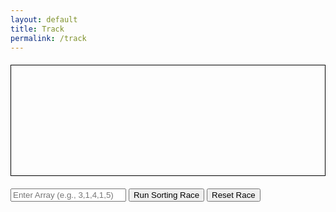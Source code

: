```yaml
---
layout: default
title: Track
permalink: /track
---
```


<head>
    <meta charset="UTF-8">
    <meta name="viewport" content="width=device-width, initial-scale=1.0">
    <style>
        canvas {
            border: 1px solid #000;
            display: block;
            margin: 20px auto;
        }
        #results {
            margin-top: 20px;
        }
        .runner {
            position: absolute;
            height: 50px; /* Adjust height as needed */
            width: 50px; /* Adjust width as needed */
        }
    </style>
    <title>Sorting Algorithm Race Simulation</title>
</head>
<body>

<canvas id="raceCanvas" width="800" height="280"></canvas>
<input type="text" id="arrayInput" placeholder="Enter Array (e.g., 3,1,4,1,5)">
<button onclick="runSortingRace()">Run Sorting Race</button>
<button onclick="resetRace()">Reset Race</button>

<div id="results"></div>

<script>
 let animationFrameId;
 const canvas = document.getElementById('raceCanvas');
 const ctx = canvas.getContext('2d');

 const runners = [
   { name: 'Bubble Sort', speed: 0, imageUrl: 'https://github.com/Code-Demons/miniproject/assets/40652645/4049e8b1-4b24-4c6f-a080-24504607145d', position: 0, lane: 1, done: false },
   { name: 'Insertion Sort', speed: 0, imageUrl: 'https://github.com/Code-Demons/miniproject/assets/40652645/78f15b09-37f0-441b-b230-3d3663347a38', position: 0, lane: 2, done: false },
   { name: 'Merge Sort', speed: 0, imageUrl: 'https://github.com/Code-Demons/miniproject/assets/40652645/245c81fd-0ccd-4a52-acee-af09a34baaad', position: 0, lane: 3, done: false },
   { name: 'Selection Sort', speed: 0, imageUrl: 'https://github.com/Code-Demons/miniproject/assets/40652645/ce479d7a-0c77-4b9e-8f99-453e365403ac', position: 0, lane: 4, done: false }
 ];

 const resultsElement = document.getElementById('results');

 const backgroundImage = new Image();
 backgroundImage.src = 'https://github.com/Code-Demons/miniproject/assets/40652645/131c0df0-1723-4bd6-81ba-41cec8aa1a57';

 function drawBackground() {
   ctx.drawImage(backgroundImage, -60, 0, canvas.width + 120, canvas.height);
 }

 function drawRunner(runner) {
   const runnerImage = new Image();
   runnerImage.src = runner.imageUrl;
   ctx.drawImage(runnerImage, runner.position, 35 * runner.lane + 63, 50, 50); // Adjust width and height as needed
 }

 function update() {
   ctx.clearRect(0, 0, canvas.width, canvas.height);
   drawBackground();

   let allRunnersDone = true;
   for (const runner of runners) {
     if (!runner.done) {
       runner.position += runner.speed;
       if (runner.position > canvas.width - 20) {
         runner.position = canvas.width - 20;
         runner.done = true;
       } else {
         allRunnersDone = false;
       }
     }
     drawRunner(runner);
   }

   if (!allRunnersDone) {
     animationFrameId = requestAnimationFrame(update);
   }
 }

 async function runSortingRace() {
   if (animationFrameId) {
     cancelAnimationFrame(animationFrameId);
   }

   resetRace();

   const endpoints = [
     'http://localhost:8085/sort/bubble',
     'http://localhost:8085/sort/insertion',
     'http://localhost:8085/sort/merge',
     'http://localhost:8085/sort/selection'
   ];

   let maxTime = 0;
   let results = [];

   for (let i = 0; i < runners.length; i++) {
     const response = await fetch(endpoints[i]);
     const data = await response.json();
     const timeTaken = data.timeTaken;
     maxTime = Math.max(maxTime, timeTaken);
     results.push({ name: runners[i].name, sortedArray: data.sortedArray, timeTaken: timeTaken });
   }

   for (let i = 0; i < runners.length; i++) {
     runners[i].speed = calculateSpeed(results[i].timeTaken, maxTime);
   }

   displayResults(results);
   startRace();
 }

 function displayResults(results) {
   let resultsHTML = '<h3>Results</h3>';
   results.forEach(result => {
     resultsHTML += `<p><strong>${result.name}:</strong> ${result.sortedArray} (Time: ${result.timeTaken} ns)</p>`;
   });
   resultsElement.innerHTML = resultsHTML;
 }

 function calculateSpeed(timeTaken, maxTime) {
   // Adjust the speed factor as needed
   const speedFactor = 0.0005; // Smaller value for slower movement
   const minSpeed = 0.5; // Minimum speed to ensure all runners move
   return Math.max(minSpeed, (maxTime - timeTaken) * speedFactor);
 }

 function startRace() {
   for (const runner of runners) {
     runner.done = false;
     runner.position = 0;
   }
   update();
 }

 function resetRace() {
   for (const runner of runners) {
     runner.position = 0;
     runner.done = false;
   }
   if (animationFrameId) {
     cancelAnimationFrame(animationFrameId);
   }
   ctx.clearRect(0, 0, canvas.width, canvas.height);
   drawBackground();
 }

 update();
</script>

</body>

